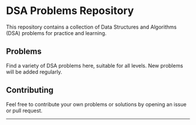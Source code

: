 # DSA Problems Repository

This repository contains a collection of Data Structures and Algorithms (DSA) problems for practice and learning.

## Problems

Find a variety of DSA problems here, suitable for all levels. New problems will be added regularly.

## Contributing

Feel free to contribute your own problems or solutions by opening an issue or pull request.

---
